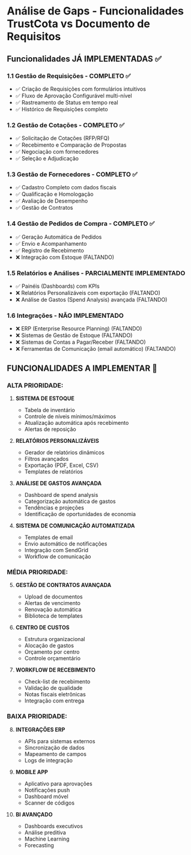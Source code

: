# Análise de Gaps - Funcionalidades TrustCota vs Documento de Requisitos

## Funcionalidades JÁ IMPLEMENTADAS ✅

### 1.1 Gestão de Requisições - COMPLETO ✅
- ✅ Criação de Requisições com formulários intuitivos
- ✅ Fluxo de Aprovação Configurável multi-nível
- ✅ Rastreamento de Status em tempo real
- ✅ Histórico de Requisições completo

### 1.2 Gestão de Cotações - COMPLETO ✅
- ✅ Solicitação de Cotações (RFP/RFQ)
- ✅ Recebimento e Comparação de Propostas
- ✅ Negociação com fornecedores
- ✅ Seleção e Adjudicação

### 1.3 Gestão de Fornecedores - COMPLETO ✅
- ✅ Cadastro Completo com dados fiscais
- ✅ Qualificação e Homologação
- ✅ Avaliação de Desempenho
- ✅ Gestão de Contratos

### 1.4 Gestão de Pedidos de Compra - COMPLETO ✅
- ✅ Geração Automática de Pedidos
- ✅ Envio e Acompanhamento
- ✅ Registro de Recebimento
- ❌ Integração com Estoque (FALTANDO)

### 1.5 Relatórios e Análises - PARCIALMENTE IMPLEMENTADO
- ✅ Painéis (Dashboards) com KPIs
- ❌ Relatórios Personalizáveis com exportação (FALTANDO)
- ❌ Análise de Gastos (Spend Analysis) avançada (FALTANDO)

### 1.6 Integrações - NÃO IMPLEMENTADO
- ❌ ERP (Enterprise Resource Planning) (FALTANDO)
- ❌ Sistemas de Gestão de Estoque (FALTANDO)
- ❌ Sistemas de Contas a Pagar/Receber (FALTANDO)
- ❌ Ferramentas de Comunicação (email automático) (FALTANDO)

## FUNCIONALIDADES A IMPLEMENTAR 🔧

### ALTA PRIORIDADE:

1. **SISTEMA DE ESTOQUE** 
   - Tabela de inventário
   - Controle de níveis mínimos/máximos
   - Atualização automática após recebimento
   - Alertas de reposição

2. **RELATÓRIOS PERSONALIZÁVEIS**
   - Gerador de relatórios dinâmicos
   - Filtros avançados
   - Exportação (PDF, Excel, CSV)
   - Templates de relatórios

3. **ANÁLISE DE GASTOS AVANÇADA**
   - Dashboard de spend analysis
   - Categorização automática de gastos
   - Tendências e projeções
   - Identificação de oportunidades de economia

4. **SISTEMA DE COMUNICAÇÃO AUTOMATIZADA**
   - Templates de email
   - Envio automático de notificações
   - Integração com SendGrid
   - Workflow de comunicação

### MÉDIA PRIORIDADE:

5. **GESTÃO DE CONTRATOS AVANÇADA**
   - Upload de documentos
   - Alertas de vencimento
   - Renovação automática
   - Biblioteca de templates

6. **CENTRO DE CUSTOS**
   - Estrutura organizacional
   - Alocação de gastos
   - Orçamento por centro
   - Controle orçamentário

7. **WORKFLOW DE RECEBIMENTO**
   - Check-list de recebimento
   - Validação de qualidade
   - Notas fiscais eletrônicas
   - Integração com entrega

### BAIXA PRIORIDADE:

8. **INTEGRAÇÕES ERP**
   - APIs para sistemas externos
   - Sincronização de dados
   - Mapeamento de campos
   - Logs de integração

9. **MOBILE APP**
   - Aplicativo para aprovações
   - Notificações push
   - Dashboard móvel
   - Scanner de códigos

10. **BI AVANÇADO**
    - Dashboards executivos
    - Análise preditiva
    - Machine Learning
    - Forecasting